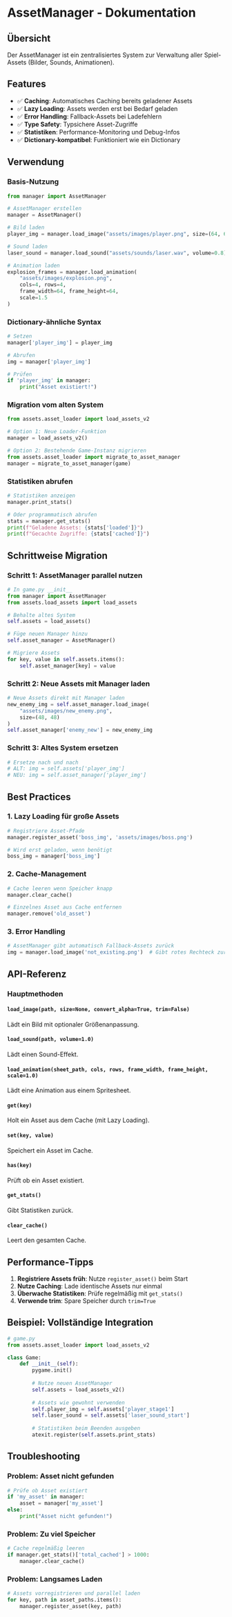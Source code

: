 # AssetManager - Dokumentation

## Übersicht

Der AssetManager ist ein zentralisiertes System zur Verwaltung aller Spiel-Assets (Bilder, Sounds, Animationen).

## Features

- ✅ **Caching**: Automatisches Caching bereits geladener Assets
- ✅ **Lazy Loading**: Assets werden erst bei Bedarf geladen
- ✅ **Error Handling**: Fallback-Assets bei Ladefehlern
- ✅ **Type Safety**: Typsichere Asset-Zugriffe
- ✅ **Statistiken**: Performance-Monitoring und Debug-Infos
- ✅ **Dictionary-kompatibel**: Funktioniert wie ein Dictionary

## Verwendung

### Basis-Nutzung

```python
from manager import AssetManager

# AssetManager erstellen
manager = AssetManager()

# Bild laden
player_img = manager.load_image("assets/images/player.png", size=(64, 64))

# Sound laden
laser_sound = manager.load_sound("assets/sounds/laser.wav", volume=0.8)

# Animation laden
explosion_frames = manager.load_animation(
    "assets/images/explosion.png",
    cols=4, rows=4,
    frame_width=64, frame_height=64,
    scale=1.5
)
```

### Dictionary-ähnliche Syntax

```python
# Setzen
manager['player_img'] = player_img

# Abrufen
img = manager['player_img']

# Prüfen
if 'player_img' in manager:
    print("Asset existiert!")
```

### Migration vom alten System

```python
from assets.asset_loader import load_assets_v2

# Option 1: Neue Loader-Funktion
manager = load_assets_v2()

# Option 2: Bestehende Game-Instanz migrieren
from assets.asset_loader import migrate_to_asset_manager
manager = migrate_to_asset_manager(game)
```

### Statistiken abrufen

```python
# Statistiken anzeigen
manager.print_stats()

# Oder programmatisch abrufen
stats = manager.get_stats()
print(f"Geladene Assets: {stats['loaded']}")
print(f"Gecachte Zugriffe: {stats['cached']}")
```

## Schrittweise Migration

### Schritt 1: AssetManager parallel nutzen

```python
# In game.py __init__
from manager import AssetManager
from assets.load_assets import load_assets

# Behalte altes System
self.assets = load_assets()

# Füge neuen Manager hinzu
self.asset_manager = AssetManager()

# Migriere Assets
for key, value in self.assets.items():
    self.asset_manager[key] = value
```

### Schritt 2: Neue Assets mit Manager laden

```python
# Neue Assets direkt mit Manager laden
new_enemy_img = self.asset_manager.load_image(
    "assets/images/new_enemy.png",
    size=(48, 48)
)
self.asset_manager['enemy_new'] = new_enemy_img
```

### Schritt 3: Altes System ersetzen

```python
# Ersetze nach und nach
# ALT: img = self.assets['player_img']
# NEU: img = self.asset_manager['player_img']
```

## Best Practices

### 1. Lazy Loading für große Assets

```python
# Registriere Asset-Pfade
manager.register_asset('boss_img', 'assets/images/boss.png')

# Wird erst geladen, wenn benötigt
boss_img = manager['boss_img']
```

### 2. Cache-Management

```python
# Cache leeren wenn Speicher knapp
manager.clear_cache()

# Einzelnes Asset aus Cache entfernen
manager.remove('old_asset')
```

### 3. Error Handling

```python
# AssetManager gibt automatisch Fallback-Assets zurück
img = manager.load_image('not_existing.png')  # Gibt rotes Rechteck zurück
```

## API-Referenz

### Hauptmethoden

#### `load_image(path, size=None, convert_alpha=True, trim=False)`
Lädt ein Bild mit optionaler Größenanpassung.

#### `load_sound(path, volume=1.0)`
Lädt einen Sound-Effekt.

#### `load_animation(sheet_path, cols, rows, frame_width, frame_height, scale=1.0)`
Lädt eine Animation aus einem Spritesheet.

#### `get(key)`
Holt ein Asset aus dem Cache (mit Lazy Loading).

#### `set(key, value)`
Speichert ein Asset im Cache.

#### `has(key)`
Prüft ob ein Asset existiert.

#### `get_stats()`
Gibt Statistiken zurück.

#### `clear_cache()`
Leert den gesamten Cache.

## Performance-Tipps

1. **Registriere Assets früh**: Nutze `register_asset()` beim Start
2. **Nutze Caching**: Lade identische Assets nur einmal
3. **Überwache Statistiken**: Prüfe regelmäßig mit `get_stats()`
4. **Verwende trim**: Spare Speicher durch `trim=True`

## Beispiel: Vollständige Integration

```python
# game.py
from assets.asset_loader import load_assets_v2

class Game:
    def __init__(self):
        pygame.init()
        
        # Nutze neuen AssetManager
        self.assets = load_assets_v2()
        
        # Assets wie gewohnt verwenden
        self.player_img = self.assets['player_stage1']
        self.laser_sound = self.assets['laser_sound_start']
        
        # Statistiken beim Beenden ausgeben
        atexit.register(self.assets.print_stats)
```

## Troubleshooting

### Problem: Asset nicht gefunden
```python
# Prüfe ob Asset existiert
if 'my_asset' in manager:
    asset = manager['my_asset']
else:
    print("Asset nicht gefunden!")
```

### Problem: Zu viel Speicher
```python
# Cache regelmäßig leeren
if manager.get_stats()['total_cached'] > 1000:
    manager.clear_cache()
```

### Problem: Langsames Laden
```python
# Assets vorregistrieren und parallel laden
for key, path in asset_paths.items():
    manager.register_asset(key, path)
```
